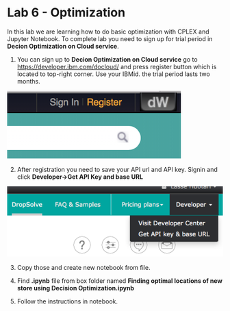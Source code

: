 # Lab 6 - Optimization

In this lab we are learning how to do basic optimization with CPLEX and Jupyter Notebook. To complete lab you need to sign up for trial period in **Decion Optimization on Cloud service**.

1. You can sign up to **Decion Optimization on Cloud service** go to https://developer.ibm.com/docloud/ and press register button which is located to top-right corner. Use your IBMid. the trial period lasts two months.

![](LAB6-images/optimization-2.png)


2. After registration you need to save your API url and API key. Signin and click **Developer->Get API Key and base URL**

![](LAB6-images/optimization-1.png)

3. Copy those and create new notebook from file.

4. Find **.ipynb** file from box folder named **Finding optimal locations of new store using Decision Optimization.ipynb**

5. Follow the instructions in notebook.
